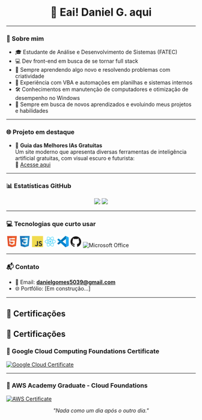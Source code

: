 <h1 align="center">👋 Eai! Daniel G. aqui</h1>

---

### 🧠 Sobre mim

- 🎓 Estudante de Análise e Desenvolvimento de Sistemas (FATEC)  
- 💻 Dev front-end em busca de se tornar full stack  
- 🔧 Sempre aprendendo algo novo e resolvendo problemas com criatividade  
- 🧩 Experiência com VBA e automações em planilhas e sistemas internos  
- 🛠️ Conhecimentos em manutenção de computadores e otimização de desempenho no Windows  
- 🚀 Sempre em busca de novos aprendizados e evoluindo meus projetos e habilidades  

---

### 🌐 Projeto em destaque

- 🧠 **Guia das Melhores IAs Gratuitas**  
  Um site moderno que apresenta diversas ferramentas de inteligência artificial gratuitas, com visual escuro e futurista:  
  🔗 [Acesse aqui](https://omniiasite.vercel.app/)

---

### 📊 Estatísticas GitHub

<div align="center">
  <img height="160em" src="https://github-readme-stats.vercel.app/api?username=dg-2025&show_icons=true&theme=radical"/>
  <img height="160em" src="https://github-readme-stats.vercel.app/api/top-langs/?username=dg-2025&layout=compact&langs_count=7&theme=radical"/>
</div>

---

### 💻 Tecnologias que curto usar

<div>
  <img height="30" src="https://raw.githubusercontent.com/devicons/devicon/master/icons/html5/html5-original.svg">
  <img height="30" src="https://raw.githubusercontent.com/devicons/devicon/master/icons/css3/css3-original.svg">
  <img height="30" src="https://raw.githubusercontent.com/devicons/devicon/master/icons/javascript/javascript-original.svg">
  <img height="30" src="https://raw.githubusercontent.com/devicons/devicon/master/icons/react/react-original.svg">
  <img height="30" src="https://raw.githubusercontent.com/devicons/devicon/master/icons/vscode/vscode-original.svg">
  <img height="30" src="https://raw.githubusercontent.com/devicons/devicon/master/icons/github/github-original.svg">
  <img height="30" src="https://cdn-icons-png.flaticon.com/512/732/732222.png" alt="Microsoft Office">
</div>

---

### 📬 Contato

- 📧 Email: **danielgomes5039@gmail.com**  
- 🌐 Portfólio: [Em construção...]

---

## 🏅 Certificações

## 🏅 Certificações

### 📜 Google Cloud Computing Foundations Certificate
[![Google Cloud Certificate](https://images.credly.com/size/680x680/images/2d17852e-d816-427f-b05e-2e84f61a9a6e/image.png)](https://www.credly.com/badges/7ed23956-bcec-435e-b4f4-dca664a0a727/public_url)

---

### 📜 AWS Academy Graduate - Cloud Foundations
[![AWS Certificate](https://images.credly.com/size/680x680/images/0e82f472-c823-4c8d-94a6-1e850a36a85e/image.png)](https://www.credly.com/badges/b70867ab-b194-497e-8447-c8ae91da1563/public_url)



<p align="center"><i>"Nada como um dia após o outro dia."</i></p>
